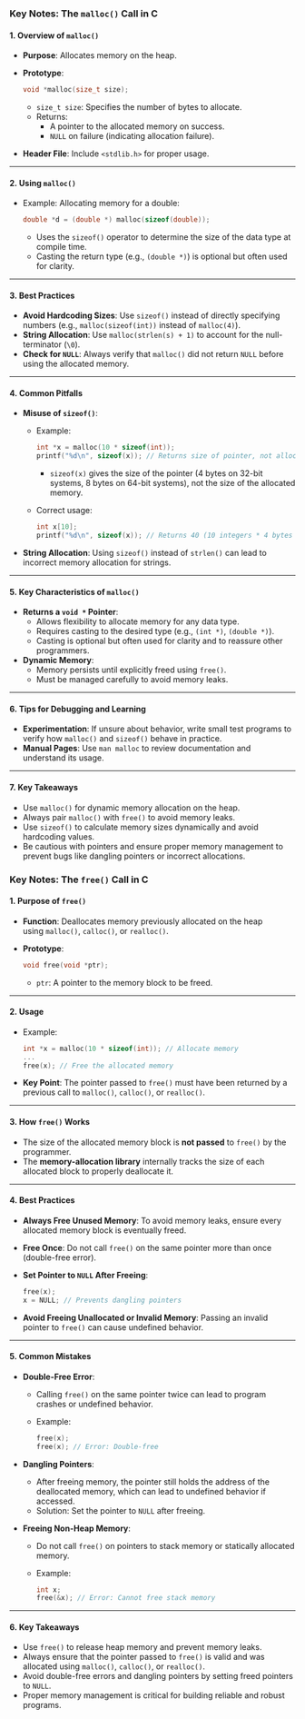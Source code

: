 ### Key Notes: The `malloc()` Call in C

#### 1. **Overview of `malloc()`**

- **Purpose**: Allocates memory on the heap.
- **Prototype**:
    
    ```c
    void *malloc(size_t size);
    ```
    
    - `size_t size`: Specifies the number of bytes to allocate.
    - Returns:
        - A pointer to the allocated memory on success.
        - `NULL` on failure (indicating allocation failure).
- **Header File**: Include `<stdlib.h>` for proper usage.

---

#### 2. **Using `malloc()`**

- Example: Allocating memory for a double:
    
    ```c
    double *d = (double *) malloc(sizeof(double));
    ```
    
    - Uses the `sizeof()` operator to determine the size of the data type at compile time.
    - Casting the return type (e.g., `(double *)`) is optional but often used for clarity.

---

#### 3. **Best Practices**

- **Avoid Hardcoding Sizes**: Use `sizeof()` instead of directly specifying numbers (e.g., `malloc(sizeof(int))` instead of `malloc(4)`).
- **String Allocation**: Use `malloc(strlen(s) + 1)` to account for the null-terminator (`\0`).
- **Check for `NULL`**: Always verify that `malloc()` did not return `NULL` before using the allocated memory.

---

#### 4. **Common Pitfalls**

- **Misuse of `sizeof()`**:
    - Example:
        
        ```c
        int *x = malloc(10 * sizeof(int));
        printf("%d\n", sizeof(x)); // Returns size of pointer, not allocated memory
        ```
        
        - `sizeof(x)` gives the size of the pointer (4 bytes on 32-bit systems, 8 bytes on 64-bit systems), not the size of the allocated memory.
    - Correct usage:
        
        ```c
        int x[10];
        printf("%d\n", sizeof(x)); // Returns 40 (10 integers * 4 bytes each)
        ```
        
- **String Allocation**: Using `sizeof()` instead of `strlen()` can lead to incorrect memory allocation for strings.

---

#### 5. **Key Characteristics of `malloc()`**

- **Returns a `void *` Pointer**:
    - Allows flexibility to allocate memory for any data type.
    - Requires casting to the desired type (e.g., `(int *)`, `(double *)`).
    - Casting is optional but often used for clarity and to reassure other programmers.
- **Dynamic Memory**:
    - Memory persists until explicitly freed using `free()`.
    - Must be managed carefully to avoid memory leaks.

---

#### 6. **Tips for Debugging and Learning**

- **Experimentation**: If unsure about behavior, write small test programs to verify how `malloc()` and `sizeof()` behave in practice.
- **Manual Pages**: Use `man malloc` to review documentation and understand its usage.

---

#### 7. **Key Takeaways**

- Use `malloc()` for dynamic memory allocation on the heap.
- Always pair `malloc()` with `free()` to avoid memory leaks.
- Use `sizeof()` to calculate memory sizes dynamically and avoid hardcoding values.
- Be cautious with pointers and ensure proper memory management to prevent bugs like dangling pointers or incorrect allocations.


### Key Notes: The `free()` Call in C

#### 1. **Purpose of `free()`**

- **Function**: Deallocates memory previously allocated on the heap using `malloc()`, `calloc()`, or `realloc()`.
- **Prototype**:
    
    ```c
    void free(void *ptr);
    ```
    
    - `ptr`: A pointer to the memory block to be freed.

---

#### 2. **Usage**

- Example:
    
    ```c
    int *x = malloc(10 * sizeof(int)); // Allocate memory
    ...
    free(x); // Free the allocated memory
    ```
    
- **Key Point**: The pointer passed to `free()` must have been returned by a previous call to `malloc()`, `calloc()`, or `realloc()`.

---

#### 3. **How `free()` Works**

- The size of the allocated memory block is **not passed** to `free()` by the programmer.
- The **memory-allocation library** internally tracks the size of each allocated block to properly deallocate it.

---

#### 4. **Best Practices**

- **Always Free Unused Memory**: To avoid memory leaks, ensure every allocated memory block is eventually freed.
- **Free Once**: Do not call `free()` on the same pointer more than once (double-free error).
- **Set Pointer to `NULL` After Freeing**:
    
    ```c
    free(x);
    x = NULL; // Prevents dangling pointers
    ```
    
- **Avoid Freeing Unallocated or Invalid Memory**: Passing an invalid pointer to `free()` can cause undefined behavior.

---

#### 5. **Common Mistakes**

- **Double-Free Error**:
    - Calling `free()` on the same pointer twice can lead to program crashes or undefined behavior.
    - Example:
        
        ```c
        free(x);
        free(x); // Error: Double-free
        ```
        
- **Dangling Pointers**:
    - After freeing memory, the pointer still holds the address of the deallocated memory, which can lead to undefined behavior if accessed.
    - Solution: Set the pointer to `NULL` after freeing.
- **Freeing Non-Heap Memory**:
    - Do not call `free()` on pointers to stack memory or statically allocated memory.
    - Example:
        
        ```c
        int x;
        free(&x); // Error: Cannot free stack memory
        ```
        

---

#### 6. **Key Takeaways**

- Use `free()` to release heap memory and prevent memory leaks.
- Always ensure that the pointer passed to `free()` is valid and was allocated using `malloc()`, `calloc()`, or `realloc()`.
- Avoid double-free errors and dangling pointers by setting freed pointers to `NULL`.
- Proper memory management is critical for building reliable and robust programs.